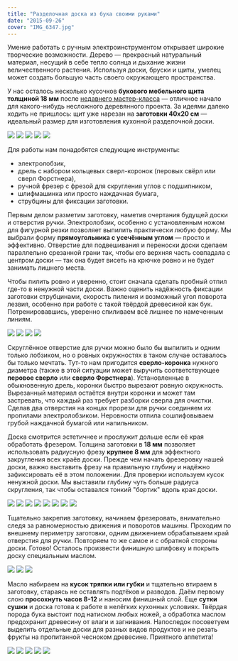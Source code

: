 ```yaml
---
title: "Разделочная доска из бука своими руками"
date: "2015-09-26"
cover: "IMG_6347.jpg"
---
```


Умение работать с ручным электроинструментом открывает широкие творческие возможности. Дерево — прекрасный натуральный материал, несущий в себе тепло солнца и дыхание жизни величественного растения. Используя доски, бруски и щиты, умелец может создать большую часть своего окружающего пространства.

У нас осталось несколько кусочков **букового мебельного щита толщиной 18 мм** после [недавнего мастер-класса](/practice/ooley42/danilovskiy/) — отличное начало для какого-нибудь несложного деревянного проекта. За идеями далеко ходить не пришлось: щит уже нарезан на **заготовки 40х20 см** — идеальный размер для изготовления кухонной разделочной доски.

![](./images/IMG_6294.jpg)
![](./images/IMG_6295.jpg)
![](./images/IMG_6296.jpg)
![](./images/IMG_6297.jpg)
![](./images/IMG_6302.jpg)

Для работы нам понадобятся следующие инструменты:

- электролобзик,
- дрель с набором кольцевых сверл-коронок (перовых свёрл или сверл Форстнера),
- ручной фрезер с фрезой для скругления углов с подшипником,
- шлифмашинка или просто наждачная бумага,
- струбцины для фиксации заготовки.

Первым делом разметим заготовку, наметив очертания будущей доски и отверстия ручки. Электролобзик, особенно с установленным ножом для фигурной резки позволяет выпилить практически любую форму. Мы выбрали форму **прямоугольника с усечённым углом** — просто и эффективно. Отверстие для подвешивания и переноски доски сделаем параллельно срезанной грани так, чтобы его верхняя часть совпадала с центром доски — так она будет висеть на крючке ровно и не будет занимать лишнего места.

Чтобы пилить ровно и уверенно, стоит сначала сделать пробный отпил где-то в ненужной части доски. Важно оценить надёжность фиксации заготовки струбцинами, скорость пиления и возможный угол поворота лезвия, особенно при работе с такой твёрдой древесиной как бук. Потренировавшись, уверенно спиливаем всё лишнее по намеченным линиям.

![](./images/IMG_6303.jpg)
![](./images/IMG_6308.jpg)
![](./images/IMG_6310.jpg)
![](./images/IMG_6316.jpg)

Скруглённое отверстие для ручки можно было бы выпилить и одним только лобзиком, но о ровных окружностях в таком случае оставалось бы только мечтать. Тут-то нам пригодится **сверло-коронка** нужного диаметра (также в этой ситуации может выручить соответствующее **перовое сверло** или **сверло Форстнера**). Установленные в обыкновенную дрель, коронки быстро вырезают ровную окружность. Вырезанный материал остаётся внутри коронки и может там застревать, что каждый раз требует разборки сверла для очистки. Сделав два отверстия на концах прорези для ручки соединяем их пропилами электролобзиком. Неровности отпила сошлифовываем грубой наждачной бумагой или напильником.

Доска смотрится эстетичнее и прослужит дольше если её края обработать фрезером. Толщина заготовки в **18 мм** позволяет использовать радиусную фрезу **крупнее 8 мм** для эффектного закругления всех краёв доски. Прежде чем начать фрезеровку нашей доски, важно выставить фрезу на правильную глубину и надёжно зафиксировать её в этом положении. Для проверки используем кусок ненужной доски. Мы выставили глубину чуть больше радиуса скругления, так чтобы оставался тонкий "бортик" вдоль края доски.

![](./images/IMG_6320.jpg)
![](./images/IMG_6321.jpg)
![](./images/IMG_6322.jpg)
![](./images/IMG_6328.jpg)
![](./images/IMG_6330.jpg)
![](./images/IMG_6333.jpg)
![](./images/IMG_6341.jpg)
![](./images/IMG_6345.jpg)

Тщательно закрепив заготовку, начинаем фрезеровать, внимательно следя за равномерностью движения и поворотов машины. Проходим по внешнему периметру заготовки, одним движением обрабатываем край отверстия для ручки. Повторяем то же самое и с обратной стороны доски. Готово! Осталось произвести финишную шлифовку и покрыть доску специальным маслом.

![](./images/IMG_6348.jpg)
![](./images/IMG_6349.jpg)
![](./images/IMG_6350.jpg)

Масло набираем на **кусок тряпки или губки** и тщательно втираем в заготовку, стараясь не оставлять подтёков и разводов. Даём первому слою **просохнуть часов 8-12** и наносим финишный слой. Еще **сутки сушки** и доска готова к работе в нелёгких кухонных условиях. Твёрдая порода бука выстоит под натиском любых ножей, а обработка маслом предохранит древесину от влаги и загнивания. Напоследок посоветуем выделить отдельные доски для разных видов продуктов и не резать фрукты на пропитанной чесноком древесине. Приятного аппетита!

![](./images/IMG_9346.jpg)
![](./images/IMG_9349.jpg)
![](./images/IMG_9352.jpg)
![](./images/IMG_9353.jpg)
![](./images/IMG_9355.jpg)

